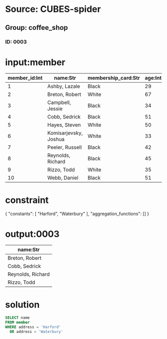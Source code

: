 # Source: CUBES-spider
## Group: coffee_shop
### ID: 0003

# input:member

| member_id:Int | name:Str | membership_card:Str | age:Int | time_of_purchase:Int | level_of_membership:Int | address:Str |
|---|---|---|---|---|---|---|
| 1 | Ashby, Lazale | Black | 29 | 18 | 5 | Hartford |
| 2 | Breton, Robert | White | 67 | 41 | 4 | Waterbury |
| 3 | Campbell, Jessie | Black | 34 | 20 | 6 | Hartford |
| 4 | Cobb, Sedrick | Black | 51 | 27 | 2 | Waterbury |
| 5 | Hayes, Steven | White | 50 | 44 | 3 | Cheshire |
| 6 | Komisarjevsky, Joshua | White | 33 | 26 | 2 | Cheshire |
| 7 | Peeler, Russell | Black | 42 | 26 | 6 | Bridgeport |
| 8 | Reynolds, Richard | Black | 45 | 24 | 1 | Waterbury |
| 9 | Rizzo, Todd | White | 35 | 18 | 4 | Waterbury |
| 10 | Webb, Daniel | Black | 51 | 27 | 22 | Hartford |

# constraint

{
  "constants": [
    "Harford",
    "Waterbury"
  ],
  "aggregation_functions": []
}

# output:0003

| name:Str |
|---|
| Breton, Robert |
| Cobb, Sedrick |
| Reynolds, Richard |
| Rizzo, Todd |

# solution

```sql
SELECT name
FROM member
WHERE address = 'Harford'
  OR address = 'Waterbury'
```
